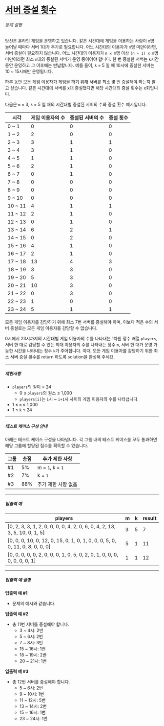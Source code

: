 # [서버 증설 횟수](https://school.programmers.co.kr/learn/courses/30/lessons/389479)


###### 문제 설명


당신은 온라인 게임을 운영하고 있습니다. 같은 시간대에 게임을 이용하는 사람이 `m`명 늘어날 때마다 서버 1대가 추가로 필요합니다. 어느 시간대의 이용자가 `m`명 미만이라면, 서버 증설이 필요하지 않습니다. 어느 시간대의 이용자가 `n x m`명 이상 `(n + 1) x m`명 미만이라면 최소 `n`대의 증설된 서버가 운영 중이어야 합니다. 한 번 증설한 서버는 `k`시간 동안 운영하고 그 이후에는 반납합니다. 예를 들어, `k` \= 5 일 때 10시에 증설한 서버는 10 \~ 15시에만 운영됩니다.


하루 동안 모든 게임 이용자가 게임을 하기 위해 서버를 최소 몇 번 증설해야 하는지 알고 싶습니다. 같은 시간대에 서버를 x대 증설했다면 해당 시간대의 증설 횟수는 x회입니다.


다음은 `m` \= 3, `k` \= 5 일 때의 시간대별 증설된 서버의 수와 증설 횟수 예시입니다.




| 시각 | 게임 이용자의 수 | 증설된 서버의 수 | 증설 횟수 |
| --- | --- | --- | --- |
| 0 \~ 1 | 0 | 0 | 0 |
| 1 \~ 2 | 2 | 0 | 0 |
| 2 \~ 3 | 3 | 1 | 1 |
| 3 \~ 4 | 3 | 1 | 0 |
| 4 \~ 5 | 1 | 1 | 0 |
| 5 \~ 6 | 2 | 1 | 0 |
| 6 \~ 7 | 0 | 1 | 0 |
| 7 \~ 8 | 0 | 0 | 0 |
| 8 \~ 9 | 0 | 0 | 0 |
| 9 \~ 10 | 0 | 0 | 0 |
| 10 \~ 11 | 4 | 1 | 1 |
| 11 \~ 12 | 2 | 1 | 0 |
| 12 \~ 13 | 0 | 1 | 0 |
| 13 \~ 14 | 6 | 2 | 1 |
| 14 \~ 15 | 0 | 2 | 0 |
| 15 \~ 16 | 4 | 1 | 0 |
| 16 \~ 17 | 2 | 1 | 0 |
| 17 \~ 18 | 13 | 4 | 3 |
| 18 \~ 19 | 3 | 3 | 0 |
| 19 \~ 20 | 5 | 3 | 0 |
| 20 \~ 21 | 10 | 3 | 0 |
| 21 \~ 22 | 0 | 3 | 0 |
| 22 \~ 23 | 1 | 0 | 0 |
| 23 \~ 24 | 5 | 1 | 1 |


모든 게임 이용자를 감당하기 위해 최소 7번 서버를 증설해야 하며, 이보다 적은 수의 서버 증설로는 모든 게임 이용자를 감당할 수 없습니다.


0시에서 23시까지의 시간대별 게임 이용자의 수를 나타내는 1차원 정수 배열 `players`, 서버 한 대로 감당할 수 있는 최대 이용자의 수를 나타내는 정수 `m`, 서버 한 대가 운영 가능한 시간을 나타내는 정수 `k`가 주어집니다. 이때, 모든 게임 이용자를 감당하기 위한 최소 서버 증설 횟수를 return 하도록 solution을 완성해 주세요.




---


##### 제한사항


* `players`의 길이 \= 24
	+ 0 ≤ `players`의 원소 ≤ 1,000
	+ `players[i]`는 `i`시 \~ `i+1`시 사이의 게임 이용자의 수를 나타냅니다.
* 1 ≤ `m` ≤ 1,000
* 1 ≤ `k` ≤ 24




---


##### 테스트 케이스 구성 안내


아래는 테스트 케이스 구성을 나타냅니다. 각 그룹 내의 테스트 케이스를 모두 통과하면 해당 그룹에 할당된 점수를 획득할 수 있습니다.




| 그룹 | 총점 | 추가 제한 사항 |
| --- | --- | --- |
| \#1 | 5% | m \= `1`, k \= `1` |
| \#2 | 7% | k \= `1` |
| \#3 | 88% | 추가 제한 사항 없음 |




---


##### 입출력 예




| players | m | k | result |
| --- | --- | --- | --- |
| \[0, 2, 3, 3, 1, 2, 0, 0, 0, 0, 4, 2, 0, 6, 0, 4, 2, 13, 3, 5, 10, 0, 1, 5] | 3 | 5 | 7 |
| \[0, 0, 0, 10, 0, 12, 0, 15, 0, 1, 0, 1, 0, 0, 0, 5, 0, 0, 11, 0, 8, 0, 0, 0] | 5 | 1 | 11 |
| \[0, 0, 0, 0, 0, 2, 0, 0, 0, 1, 0, 5, 0, 2, 0, 1, 0, 0, 0, 0, 0, 0, 0, 1] | 1 | 1 | 12 |




---


##### 입출력 예 설명


**입출력 예 \#1**


* 문제의 예시와 같습니다.


**입출력 예 \#2**


* 총 11번 서버를 증설해야 합니다.
	+ 3 \~ 4시: 2번
	+ 5 \~ 6시: 2번
	+ 7 \~ 8시: 3번
	+ 15 \~ 16시: 1번
	+ 18 \~ 19시: 2번
	+ 20 \~ 21시: 1번


**입출력 예 \#3**


* 총 12번 서버를 증설해야 합니다.
	+ 5 \~ 6시: 2번
	+ 9 \~ 10시: 1번
	+ 11 \~ 12시: 5번
	+ 13 \~ 14시: 2번
	+ 15 \~ 16시: 1번
	+ 23 \~ 24시: 1번



